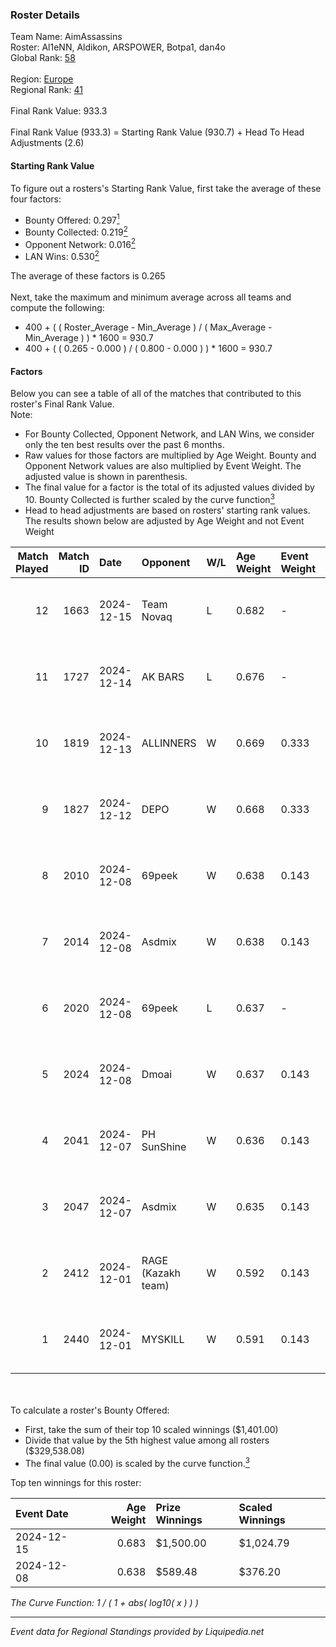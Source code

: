 ### Roster Details<br />
Team Name: AimAssassins<br />
Roster: Al1eNN, Aldikon, ARSPOWER, Botpa1, dan4o<br />
Global Rank: [58](../standings_global.md)<br />
<br />
Region: [Europe]( ../standings_europe.md)<br />
Regional Rank: [41]( ../standings_europe.md)<br />
<br />
Final Rank Value:  933.3<br />
<br />
Final Rank Value (933.3) = Starting Rank Value (930.7) + Head To Head Adjustments (2.6)<br />

#### Starting Rank Value<br />
To figure out a rosters's Starting Rank Value, first take the average of these four factors:<br />
- Bounty Offered: 0.297[<sup>1</sup>](#table2)
- Bounty Collected: 0.219[<sup>2</sup>](#table1)
- Opponent Network: 0.016[<sup>2</sup>](#table1)
- LAN Wins: 0.530[<sup>2</sup>](#table1)

The average of these factors is 0.265<br />
<br />
Next, take the maximum and minimum average across all teams and compute the following:<br />
- 400 + ( ( Roster_Average - Min_Average ) / ( Max_Average - Min_Average ) ) * 1600 = 930.7
- 400 + ( ( 0.265 - 0.000 ) / ( 0.800 - 0.000 ) ) * 1600 = 930.7


#### Factors<br />
Below you can see a table of all of the matches that contributed to this roster's Final Rank Value.<br />
Note:<br />

- For Bounty Collected, Opponent Network, and LAN Wins, we consider only the ten best results over the past 6 months.
- Raw values for those factors are multiplied by Age Weight. Bounty and Opponent Network values are also multiplied by Event Weight. The adjusted value is shown in parenthesis.
- The final value for a factor is the total of its adjusted values divided by 10. Bounty Collected is further scaled by the curve function[<sup>3</sup>](#curveFunction)
- Head to head adjustments are based on rosters' starting rank values. The results shown below are adjusted by Age Weight and not Event Weight
<span id="table1"></span><br />


| Match Played | Match ID | Date       | Opponent           | W/L | Age Weight | Event Weight | Bounty Collected | Opponent Network | LAN Wins  | H2H Adj. | Roster                                     |
| -: | -: | :- | :- | :- | :- | :- | :- | :- | :- | -: | :- |
|           12 |     1663 | 2024-12-15 | Team Novaq         | L   | 0.682      | -            | -                | -                | -         |    -6.13 | Al1eNN, Aldikon, ARSPOWER, Botpa1, dan4o   |
|           11 |     1727 | 2024-12-14 | AK BARS            | L   | 0.676      | -            | -                | -                | -         |   -13.19 | Al1eNN, Aldikon, ARSPOWER, Botpa1, dan4o   |
|           10 |     1819 | 2024-12-13 | ALLINNERS          | W   | 0.669      | 0.333        | 0.002 (0.001)    | 0.149 (0.033)    | 1 (0.669) |     4.98 | Al1eNN, Aldikon, ARSPOWER, Botpa1, dan4o   |
|            9 |     1827 | 2024-12-12 | DEPO               | W   | 0.668      | 0.333        | 0.006 (0.001)    | 0.291 (0.065)    | 1 (0.668) |     6.20 | Al1eNN, Aldikon, ARSPOWER, Botpa1, dan4o   |
|            8 |     2010 | 2024-12-08 | 69peek             | W   | 0.638      | 0.143        | 0.001 (0.000)    | 0.119 (0.011)    | 1 (0.638) |     5.76 | Al1eNN, Aldikon, bluewat3r, Botpa1, proksa |
|            7 |     2014 | 2024-12-08 | Asdmix             | W   | 0.638      | 0.143        | 0.000 (0.000)    | 0.090 (0.008)    | 1 (0.638) |     3.07 | Al1eNN, Aldikon, bluewat3r, Botpa1, proksa |
|            6 |     2020 | 2024-12-08 | 69peek             | L   | 0.637      | -            | -                | -                | -         |   -14.62 | Al1eNN, Aldikon, bluewat3r, Botpa1, proksa |
|            5 |     2024 | 2024-12-08 | Dmoai              | W   | 0.637      | 0.143        | 0.000 (0.000)    | 0.089 (0.008)    | 1 (0.637) |     1.65 | Al1eNN, Aldikon, bluewat3r, Botpa1, proksa |
|            4 |     2041 | 2024-12-07 | PH SunShine        | W   | 0.636      | 0.143        | 0.000 (0.000)    | 0.060 (0.005)    | 1 (0.636) |     2.18 | Al1eNN, Aldikon, bluewat3r, Botpa1, proksa |
|            3 |     2047 | 2024-12-07 | Asdmix             | W   | 0.635      | 0.143        | 0.000 (0.000)    | 0.090 (0.008)    | 1 (0.635) |     2.81 | Al1eNN, Aldikon, bluewat3r, Botpa1, proksa |
|            2 |     2412 | 2024-12-01 | RAGE (Kazakh team) | W   | 0.592      | 0.143        | 0.005 (0.000)    | 0.179 (0.015)    | 0 (0.000) |     6.13 | Al1eNN, Aldikon, ARSPOWER, Botpa1, dan4o   |
|            1 |     2440 | 2024-12-01 | MYSKILL            | W   | 0.591      | 0.143        | 0.002 (0.000)    | 0.127 (0.011)    | 0 (0.000) |     3.80 | Al1eNN, Aldikon, ARSPOWER, Botpa1, dan4o   |

<br />
<span id="table2"></span><br />
To calculate a roster's Bounty Offered:<br />

- First, take the sum of their top 10 scaled winnings ($1,401.00)
- Divide that value by the 5th highest value among all rosters ($329,538.08)
- The final value (0.00) is scaled by the curve function.[<sup>3</sup>](#curveFunction)

Top ten winnings for this roster:<br />

| Event Date | Age Weight | Prize Winnings | Scaled Winnings |
| :- | -: | :- | :- |
| 2024-12-15 |      0.683 | $1,500.00      | $1,024.79       |
| 2024-12-08 |      0.638 | $589.48        | $376.20         |


<span id="curveFunction"></span>_The Curve Function: 1 / ( 1 + abs( log10( x ) ) )_<br />

---
_Event data for Regional Standings provided by Liquipedia.net_<br />
